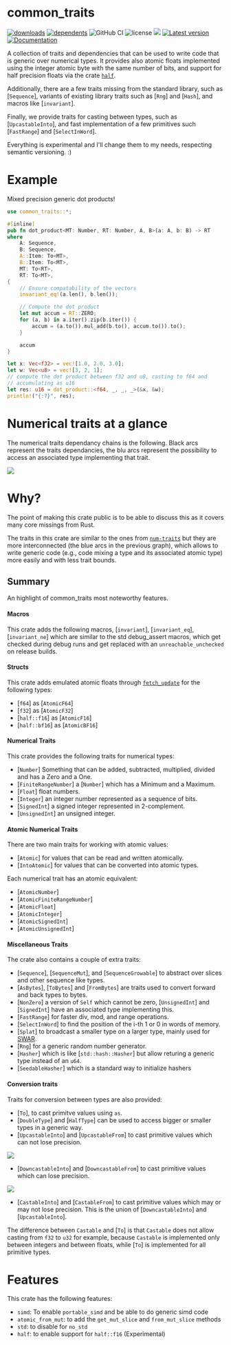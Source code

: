 # common_traits

[![downloads](https://img.shields.io/crates/d/common_traits)](https://crates.io/crates/common_traits)
[![dependents](https://img.shields.io/librariesio/dependents/cargo/common_traits)](https://crates.io/crates/common_traits/reverse_dependencies)
![GitHub CI](https://github.com/zommiommy/common_traits/actions/workflows/rust.yml/badge.svg)
![license](https://img.shields.io/crates/l/common_traits)
[![](https://tokei.rs/b1/github/zommiommy/common_traits?type=Rust,Python)](https://github.com/zommiommy/common_traits)
[![Latest version](https://img.shields.io/crates/v/common_traits.svg)](https://crates.io/crates/common_traits)
[![Documentation](https://docs.rs/common_traits/badge.svg)](https://docs.rs/common_traits)

A collection of traits and dependencies that can be used to write code
that is generic over numerical types. It provides also atomic floats
implemented using the integer atomic byte with the same number of bits,
and support for half precision floats via the crate [`half`](https://crates.io/crates/half).

Additionally, there are a few traits
missing from the standard library, such as [`Sequence`], variants
of existing library traits such as [`Rng`] and [`Hash`], and macros like
[`invariant`].

Finally, we provide traits for casting between types, such as [`UpcastableInto`],
and fast implementation of a few primitives such [`FastRange`] and [`SelectInWord`].

Everything is experimental and I'll change them to my needs, respecting
semantic versioning. :)

# Example

Mixed precision generic dot products!

```rust
use common_traits::*;

#[inline]
pub fn dot_product<MT: Number, RT: Number, A, B>(a: A, b: B) -> RT
where
    A: Sequence,
    B: Sequence,
    A::Item: To<MT>,
    B::Item: To<MT>,
    MT: To<RT>,
    RT: To<MT>,
{
    // Ensure compatability of the vectors
    invariant_eq!(a.len(), b.len());

    // Compute the dot product
    let mut accum = RT::ZERO;
    for (a, b) in a.iter().zip(b.iter()) {
        accum = (a.to()).mul_add(b.to(), accum.to()).to();
    }

    accum
}

let x: Vec<f32> = vec![1.0, 2.0, 3.0];
let w: Vec<u8> = vec![3, 2, 1];
// compute the dot product between f32 and u8, casting to f64 and
// accumulating as u16
let res: u16 = dot_product::<f64, _, _, _>(&x, &w);
println!("{:?}", res);
```

# Numerical traits at a glance

The numerical traits dependancy chains is the following.
Black arcs represent the traits dependancies, the blu arcs represent the
possibility to access an associated type implementing that trait.

![](https://raw.githubusercontent.com/zommiommy/common_traits/main/img/deps.svg)

# Why?

The point of making this crate public is to be able to discuss this
as it covers many core missings from Rust.

The traits in this crate are similar to the ones from
[`num-traits`](https://docs.rs/num-traits/latest/num_traits/)
but they are more interconnected (the blue arcs in the previous graph), which allows to write generic code
(e.g., code mixing a type and its associated atomic type) more easily
and with less trait bounds.

## Summary

An highlight of common_traits most noteworthy features.

#### Macros

This crate adds the following macros, [`invariant`], [`invariant_eq`], [`invariant_ne`]
which are similar to the std debug_assert macros, which get checked during debug
runs and get replaced with an `unreachable_unchecked` on release builds.

#### Structs

This crate adds emulated atomic floats through [`fetch_update`](`core::sync::atomic::AtomicU32::fetch_update`)
for the following types:

- [`f64`] as [`AtomicF64`]
- [`f32`] as [`AtomicF32`]
- [`half::f16`] as [`AtomicF16`]
- [`half::bf16`] as [`AtomicBF16`]

#### Numerical Traits

This crate provides the following traits for numerical types:

- [`Number`] Something that can be added, subtracted, multiplied, divided and 
  has a Zero and a One.
- [`FiniteRangeNumber`] a [`Number`] which has a Minimum and a Maximum.
- [`Float`] float numbers.
- [`Integer`] an integer number represented as a sequence of bits.
- [`SignedInt`] a signed integer represented in 2-complement.
- [`UnsignedInt`] an unsigned integer.

#### Atomic Numerical Traits

There are two main traits for working with atomic values:

- [`Atomic`] for values that can be read and written atomically.
- [`IntoAtomic`] for values that can be converted into atomic types.

Each numerical trait has an atomic equivalent:

- [`AtomicNumber`]
- [`AtomicFiniteRangeNumber`]
- [`AtomicFloat`]
- [`AtomicInteger`]
- [`AtomicSignedInt`]
- [`AtomicUnsignedInt`]

#### Miscellaneous Traits

The crate also contains a couple of extra traits:

- [`Sequence`], [`SequenceMut`], and [`SequenceGrowable`] to abstract over
  slices and other sequence like types.
- [`AsBytes`], [`ToBytes`] and [`FromBytes`] are traits used to convert forward
  and back types to bytes.
- [`NonZero`] a version of `Self` which cannot be zero, [`UnsignedInt`] and
  [`SignedInt`] have an associated type implementing this.
- [`FastRange`] for faster div, mod, and range operations.
- [`SelectInWord`] to find the position of the i-th 1 or 0 in words of memory.
- [`Splat`] to broadcast a smaller type on a larger type, mainly used for
  [SWAR](https://en.wikipedia.org/wiki/SWAR).
- [`Rng`] for a generic random number generator.
- [`Hasher`] which is like [`std::hash::Hasher`] but allow returing a generic
  type instead of an `u64`.
- [`SeedableHasher`] which is a standard way to initialize hashers

#### Conversion traits

Traits for conversion between types are also provided:

- [`To`], to cast primitve values using `as`.
- [`DoubleType`] and [`HalfType`] can be used to access bigger or smaller
  types in a generic way.
- [`UpcastableInto`] and [`UpcastableFrom`] to cast primitive values which
  can not lose precision.

![](https://raw.githubusercontent.com/zommiommy/common_traits/main/img/upcast.svg)

- [`DowncastableInto`] and [`DowncastableFrom`] to cast primitive values which
  can lose precision.

![](https://raw.githubusercontent.com/zommiommy/common_traits/main/img/downcast.svg)

- [`CastableInto`] and [`CastableFrom`] to cast primitive values which may or may not lose precision.
  This is the union of [`DowncastableInto`] and [`UpcastableInto`].

The difference between `Castable` and [`To`] is that `Castable` does not
allow casting from `f32` to `u32` for example,
because `Castable` is implemented only between integers and between floats,
while [`To`] is implemented for all primitive types.

# Features

This crate has the following features:

- `simd`: To enable `portable_simd` and be able to do generic simd code
- `atomic_from_mut`: to add the `get_mut_slice` and `from_mut_slice` methods
- `std`: to disable for `no_std`
- `half`: to enable support for `half::f16` (Experimental)
